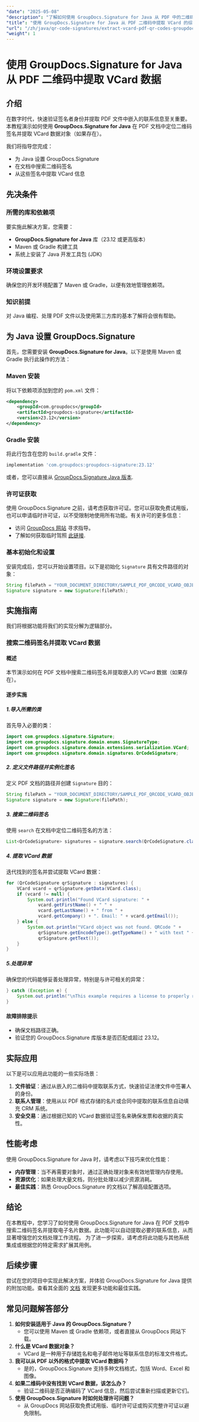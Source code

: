```yaml
---
"date": "2025-05-08"
"description": "了解如何使用 GroupDocs.Signature for Java 从 PDF 中的二维码高效提取 VCard 数据。遵循这份详细的指南，提升您的文档处理工作流程。"
"title": "使用 GroupDocs.Signature for Java 从 PDF 二维码中提取 VCard 的综合指南"
"url": "/zh/java/qr-code-signatures/extract-vcard-pdf-qr-codes-groupdocs-signature-java/"
"weight": 1
---
```


# 使用 GroupDocs.Signature for Java 从 PDF 二维码中提取 VCard 数据

## 介绍

在数字时代，快速验证签名者身份并提取 PDF 文件中嵌入的联系信息至关重要。本教程演示如何使用 **GroupDocs.Signature for Java** 在 PDF 文档中定位二维码签名并提取 VCard 数据对象（如果存在）。

我们将指导您完成：
- 为 Java 设置 GroupDocs.Signature
- 在文档中搜索二维码签名
- 从这些签名中提取 VCard 信息

## 先决条件

### 所需的库和依赖项
要实施此解决方案，您需要：
- **GroupDocs.Signature for Java** 库（23.12 或更高版本）
- Maven 或 Gradle 构建工具
- 系统上安装了 Java 开发工具包 (JDK)

### 环境设置要求
确保您的开发环境配置了 Maven 或 Gradle，以便有效地管理依赖项。

### 知识前提
对 Java 编程、处理 PDF 文件以及使用第三方库的基本了解将会很有帮助。

## 为 Java 设置 GroupDocs.Signature

首先，您需要安装 **GroupDocs.Signature for Java**。以下是使用 Maven 或 Gradle 执行此操作的方法：

### Maven 安装
将以下依赖项添加到您的 `pom.xml` 文件：
```xml
<dependency>
    <groupId>com.groupdocs</groupId>
    <artifactId>groupdocs-signature</artifactId>
    <version>23.12</version>
</dependency>
```
### Gradle 安装
将此行包含在您的 `build.gradle` 文件：
```gradle
implementation 'com.groupdocs:groupdocs-signature:23.12'
```
或者，您可以直接从 [GroupDocs.Signature Java 版本](https://releases。groupdocs.com/signature/java/).

### 许可证获取
使用 GroupDocs.Signature 之前，请考虑获取许可证。您可以获取免费试用版，也可以申请临时许可证，以不受限制地使用所有功能。有关许可的更多信息：
- 访问 [GroupDocs 网站](https://purchase.groupdocs.com/faqs/licensing) 寻求指导。
- 了解如何获取临时驾照 [此链接](https://purchase。groupdocs.com/temporary-license).

### 基本初始化和设置
安装完成后，您可以开始设置项目。以下是初始化 `Signature` 具有文件路径的对象：
```java
String filePath = "YOUR_DOCUMENT_DIRECTORY/SAMPLE_PDF_QRCODE_VCARD_OBJECT";
Signature signature = new Signature(filePath);
```
## 实施指南
我们将根据功能将我们的实现分解为逻辑部分。

### 搜索二维码签名并提取 VCard 数据
#### 概述
本节演示如何在 PDF 文档中搜索二维码签名并提取嵌入的 VCard 数据（如果存在）。
#### 逐步实施
##### 1.导入所需的类
首先导入必要的类：
```java
import com.groupdocs.signature.Signature;
import com.groupdocs.signature.domain.enums.SignatureType;
import com.groupdocs.signature.domain.extensions.serialization.VCard;
import com.groupdocs.signature.domain.signatures.QrCodeSignature;
```
##### 2. 定义文件路径并实例化签名
定义 PDF 文档的路径并创建 `Signature` 目的：
```java
String filePath = "YOUR_DOCUMENT_DIRECTORY/SAMPLE_PDF_QRCODE_VCARD_OBJECT";
Signature signature = new Signature(filePath);
```
##### 3. 搜索二维码签名
使用 `search` 在文档中定位二维码签名的方法：
```java
List<QrCodeSignature> signatures = signature.search(QrCodeSignature.class, SignatureType.QrCode);
```
##### 4. 提取 VCard 数据
迭代找到的签名并尝试提取 VCard 数据：
```java
for (QrCodeSignature qrSignature : signatures) {
    VCard vcard = qrSignature.getData(VCard.class);
    if (vcard != null) {
        System.out.println("Found VCard signature: " +
            vcard.getFirstName() + " " + 
            vcard.getLastName() + " from " + 
            vcard.getCompany() + ". Email: " + vcard.getEmail());
    } else {
        System.out.println("VCard object was not found. QRCode " +
            qrSignature.getEncodeType().getTypeName() + " with text " +
            qrSignature.getText());
    }
}
```
##### 5.处理异常
确保您的代码能够妥善处理异常，特别是与许可相关的异常：
```java
} catch (Exception e) {
    System.out.println("\nThis example requires a license to properly run.");
}
```
#### 故障排除提示
- 确保文档路径正确。
- 验证您的 GroupDocs.Signature 库版本是否匹配或超过 23.12。
## 实际应用
以下是可以应用此功能的一些实际场景：
1. **文件验证**：通过从嵌入的二维码中提取联系方式，快速验证法律文件中签署人的身份。
2. **联系人管理**：使用从以 PDF 格式存储的名片或合同中提取的联系信息自动填充 CRM 系统。
3. **安全交易**：通过根据已知的 VCard 数据验证签名来确保发票和收据的真实性。
## 性能考虑
使用 GroupDocs.Signature for Java 时，请考虑以下技巧来优化性能：
- **内存管理**：当不再需要对象时，通过正确处理对象来有效地管理内存使用。
- **资源优化**：如果处理大量文档，则分批处理以减少资源消耗。
- **最佳实践**：熟悉 GroupDocs.Signature 的文档以了解高级配置选项。
## 结论
在本教程中，您学习了如何使用 GroupDocs.Signature for Java 在 PDF 文档中搜索二维码签名并提取电子名片数据。此功能可以自动提取必要的联系信息，从而显著增强您的文档处理工作流程。
为了进一步探索，请考虑将此功能与其他系统集成或根据您的特定需求扩展其用例。
## 后续步骤
尝试在您的项目中实现此解决方案，并体验 GroupDocs.Signature for Java 提供的附加功能。查看其全面的 [文档](https://docs.groupdocs.com/signature/java/) 发现更多功能和最佳实践。
## 常见问题解答部分
1. **如何安装适用于 Java 的 GroupDocs.Signature？**
   - 您可以使用 Maven 或 Gradle 依赖项，或者直接从 GroupDocs 网站下载。
2. **什么是 VCard 数据对象？**
   - VCard 是一种用于存储姓名和电子邮件地址等联系信息的标准文件格式。
3. **我可以从 PDF 以外的格式中提取 VCard 数据吗？**
   - 是的，GroupDocs.Signature 支持多种文档格式，包括 Word、Excel 和图像。
4. **如果二维码中没有找到 VCard 数据，该怎么办？**
   - 验证二维码是否正确编码了 VCard 信息，然后尝试重新扫描或更新它们。
5. **使用 GroupDocs.Signature 时如何处理许可问题？**
   - 从 GroupDocs 网站获取免费试用版、临时许可证或购买完整许可证以避免限制。